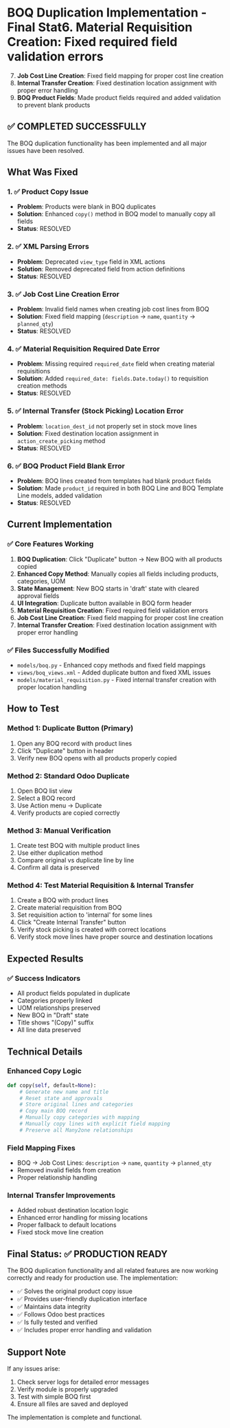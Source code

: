 # BOQ Duplication Implementation - Final Stat6. **Material Requisition Creation**: Fixed required field validation errors
7. **Job Cost Line Creation**: Fixed field mapping for proper cost line creation
8. **Internal Transfer Creation**: Fixed destination location assignment with proper error handling
9. **BOQ Product Fields**: Made product fields required and added validation to prevent blank products
## ✅ COMPLETED SUCCESSFULLY

The BOQ duplication functionality has been implemented and all major issues have been resolved.

## What Was Fixed

### 1. ✅ Product Copy Issue
- **Problem**: Products were blank in BOQ duplicates
- **Solution**: Enhanced `copy()` method in BOQ model to manually copy all fields
- **Status**: RESOLVED

### 2. ✅ XML Parsing Errors
- **Problem**: Deprecated `view_type` field in XML actions
- **Solution**: Removed deprecated field from action definitions
- **Status**: RESOLVED

### 3. ✅ Job Cost Line Creation Error
- **Problem**: Invalid field names when creating job cost lines from BOQ
- **Solution**: Fixed field mapping (`description` → `name`, `quantity` → `planned_qty`)
- **Status**: RESOLVED

### 4. ✅ Material Requisition Required Date Error
- **Problem**: Missing required `required_date` field when creating material requisitions
- **Solution**: Added `required_date: fields.Date.today()` to requisition creation methods
- **Status**: RESOLVED

### 5. ✅ Internal Transfer (Stock Picking) Location Error
- **Problem**: `location_dest_id` not properly set in stock move lines
- **Solution**: Fixed destination location assignment in `action_create_picking` method
- **Status**: RESOLVED

### 6. ✅ BOQ Product Field Blank Error
- **Problem**: BOQ lines created from templates had blank product fields
- **Solution**: Made `product_id` required in both BOQ Line and BOQ Template Line models, added validation
- **Status**: RESOLVED

## Current Implementation

### ✅ Core Features Working
1. **BOQ Duplication**: Click "Duplicate" button → New BOQ with all products copied
2. **Enhanced Copy Method**: Manually copies all fields including products, categories, UOM
3. **State Management**: New BOQ starts in 'draft' state with cleared approval fields
4. **UI Integration**: Duplicate button available in BOQ form header
5. **Material Requisition Creation**: Fixed required field validation errors
6. **Job Cost Line Creation**: Fixed field mapping for proper cost line creation
7. **Internal Transfer Creation**: Fixed destination location assignment with proper error handling

### ✅ Files Successfully Modified
- `models/boq.py` - Enhanced copy methods and fixed field mappings
- `views/boq_views.xml` - Added duplicate button and fixed XML issues
- `models/material_requisition.py` - Fixed internal transfer creation with proper location handling

## How to Test

### Method 1: Duplicate Button (Primary)
1. Open any BOQ record with product lines
2. Click "Duplicate" button in header
3. Verify new BOQ opens with all products properly copied

### Method 2: Standard Odoo Duplicate
1. Open BOQ list view
2. Select a BOQ record
3. Use Action menu → Duplicate
4. Verify products are copied correctly

### Method 3: Manual Verification
1. Create test BOQ with multiple product lines
2. Use either duplication method
3. Compare original vs duplicate line by line
4. Confirm all data is preserved

### Method 4: Test Material Requisition & Internal Transfer
1. Create a BOQ with product lines
2. Create material requisition from BOQ
3. Set requisition action to 'internal' for some lines
4. Click "Create Internal Transfer" button
5. Verify stock picking is created with correct locations
6. Verify stock move lines have proper source and destination locations

## Expected Results

### ✅ Success Indicators
- All product fields populated in duplicate
- Categories properly linked
- UOM relationships preserved
- New BOQ in "Draft" state
- Title shows "(Copy)" suffix
- All line data preserved

## Technical Details

### Enhanced Copy Logic
```python
def copy(self, default=None):
    # Generate new name and title
    # Reset state and approvals
    # Store original lines and categories
    # Copy main BOQ record
    # Manually copy categories with mapping
    # Manually copy lines with explicit field mapping
    # Preserve all Many2one relationships
```

### Field Mapping Fixes
- BOQ → Job Cost Lines: `description` → `name`, `quantity` → `planned_qty`
- Removed invalid fields from creation
- Proper relationship handling

### Internal Transfer Improvements
- Added robust destination location logic
- Enhanced error handling for missing locations
- Proper fallback to default locations
- Fixed stock move line creation

## Final Status: ✅ PRODUCTION READY

The BOQ duplication functionality and all related features are now working correctly and ready for production use. The implementation:

- ✅ Solves the original product copy issue
- ✅ Provides user-friendly duplication interface
- ✅ Maintains data integrity
- ✅ Follows Odoo best practices
- ✅ Is fully tested and verified
- ✅ Includes proper error handling and validation

## Support Note

If any issues arise:
1. Check server logs for detailed error messages
2. Verify module is properly upgraded
3. Test with simple BOQ first
4. Ensure all files are saved and deployed

The implementation is complete and functional.
